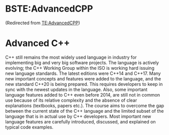 






BSTE:AdvancedCPP
================



(Redirected from [TE:AdvancedCPP](/index.php?title=TE:AdvancedCPP&redirect=no "TE:AdvancedCPP"))


Advanced C++
============


C++ still remains the most widely used language in industry for implementing big and very big software projects. The language is actively evolving; the C++ Working Group within the ISO is working hard issuing new language standards. The latest editions were C++14 and C++17. Many new important concepts and features were added to the language, and the new standard C++20 is being prepared. This requires developers to keep in sync with the newest updates in the language.
Also, some important language features added to C++ even before 2014, are still not in common use because of its relative complexity and the absence of clear explanations (textbooks, papers etc.).
The course aims to overcome the gap between the current state of the C++ language and the limited subset of the language that is in actual use by C++ developers. Most important new language features are carefully introduced, discussed, and explained on typical code examples.











